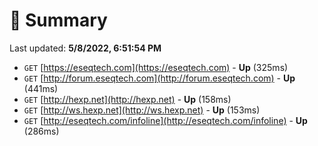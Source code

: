 # 📖 Summary
Last updated: **5/8/2022, 6:51:54 PM**

- `GET` [https://eseqtech.com](https://eseqtech.com) - **Up** (325ms)
- `GET` [http://forum.eseqtech.com](http://forum.eseqtech.com) - **Up** (441ms)
- `GET` [http://hexp.net](http://hexp.net) - **Up** (158ms)
- `GET` [http://ws.hexp.net](http://ws.hexp.net) - **Up** (153ms)
- `GET` [http://eseqtech.com/infoline](http://eseqtech.com/infoline) - **Up** (286ms)

